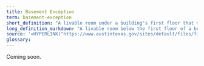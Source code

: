 ```yaml
---
title: Basement Exception
term: basement-exception
short_definition: "A livable room under a building's first floor that may not need a permit."
long_definition_markdown: "A livable room below the first floor of a building that may not need a permit if it does not extend beyond the first floor's foundation, is mostly below ground level, and it does not rise more than 3 feet above the average elevation of the front yard setback."
source: '=HYPERLINK("https://www.austintexas.gov/sites/default/files/files/Planning/Applications_Forms/new_con_addtn_app_AWU.pdf","New Construction Application")'
glossary:
---
```



Coming soon.